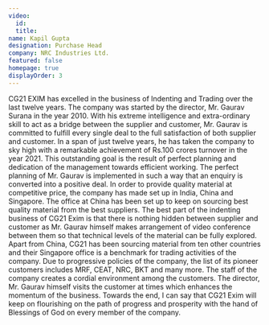 ```yaml
---
video:
  id:
  title:
name: Kapil Gupta
designation: Purchase Head
company: NRC Industries Ltd.
featured: false
homepage: true
displayOrder: 3
---
```


CG21 EXIM has excelled in the business of Indenting and Trading over the last twelve years. The company was started by the director, Mr. Gaurav Surana in the year 2010. With his extreme intelligence and extra-ordinary skill to act as a bridge between the supplier and customer, Mr. Gaurav is committed to fulfill every single deal to the full satisfaction of both supplier and customer. In a span of just twelve years, he has taken the company to sky high with a remarkable achievement of Rs.100 crores turnover in the year 2021. This outstanding goal is the result of perfect planning and dedication of the management towards efficient working. The perfect planning of Mr. Gaurav is implemented in such a way that an enquiry is converted into a positive deal. In order to provide quality material at competitive price, the company has made set up in India, China and Singapore. The office at China has been set up to keep on sourcing best quality material from the best suppliers. The best part of the indenting business of CG21 Exim is that there is nothing hidden between supplier and customer as Mr. Gaurav himself makes arrangement of video conference between them so that technical levels of the material can be fully explored. Apart from China, CG21 has been sourcing material from ten other countries and their Singapore office is a benchmark for trading activities of the company. Due to progressive policies of the company, the list of its pioneer customers includes MRF, CEAT, NRC, BKT and many more. The staff of the company creates a cordial environment among the customers. The director, Mr. Gaurav himself visits the customer at times which enhances the momentum of the business. Towards the end, I can say that CG21 Exim will keep on flourishing on the path of progress and prosperity with the hand of Blessings of God on every member of the company.
